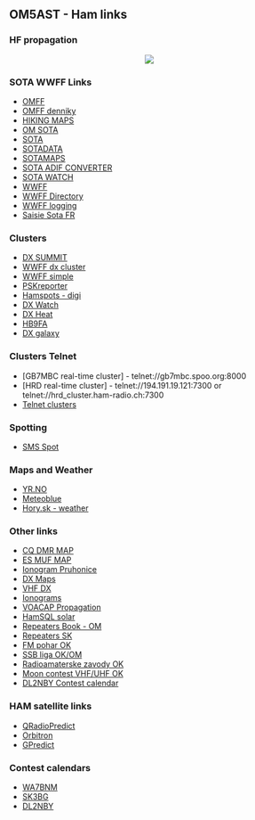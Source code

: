 ## OM5AST - Ham links

### HF propagation ###
<center>
<a href="http://www.hamqsl.com/solar.html" title="Click to add Solar-Terrestrial Data to your website!"><img src="http://www.hamqsl.com/solar101vhf.php"></a>
</center>

### SOTA WWFF Links ###
- [OMFF](http://omff.wz.sk/)
- [OMFF denniky](http://omff.wz.sk/html/denik.html)
- [HIKING MAPS](https://mapy.hiking.sk/)
- [OM SOTA](http://sota.telesweb.sk/)
- [SOTA](http://sota.org.uk/)
- [SOTADATA](http://sotadata.org.uk/)
- [SOTAMAPS](http://www.sotamaps.org)
- [SOTA ADIF CONVERTER](http://www.sotamaps.org/extras.php) 
- [SOTA WATCH](http://www.sotawatch.org/)
- [WWFF](http://wwff.co/)
- [WWFF Directory](http://wwff.co/directory/)
- [WWFF logging](http://wwff.co/rules-faq/confirming-and-sending-log/)
- [Saisie Sota FR](http://www.sota-france.fr/articles.php?lng=fr&pg=140&mnuid=72&tconfig=0)

### Clusters ###
- [DX SUMMIT](http://dxsummit.fi)
- [WWFF dx cluster](http://wwff.co/dx-cluster/)
- [WWFF simple](http://wwff.cqgma.net/ww1016.php)
- [PSKreporter](https://www.pskreporter.info/pskmap.html)
- [Hamspots - digi](http://hamspots.net)
- [DX Watch](https://www.dxwatch.com)
- [DX Heat](https://dxheat.com/dxc/)
- [HB9FA](http://www.hb9fa.ch/dx-cluster.html)
- [DX galaxy](http://www.dxgalaxy.com)

### Clusters Telnet ###
- [GB7MBC real-time cluster] - telnet://gb7mbc.spoo.org:8000 
- [HRD real-time cluster] - telnet://194.191.19.121:7300 or telnet://hrd_cluster.ham-radio.ch:7300
- [Telnet clusters](https://www.ng3k.com/Misc/cluster.html)

### Spotting ###
- [SMS Spot](http://gyalogradio.ham.hu/spotsms/howto-en.html)

### Maps and Weather ###
- [YR.NO](https://www.yr.no/?spr=eng)
- [Meteoblue](https://www.meteoblue.com)
- [Hory.sk - weather](http://www.hory.sk/pocasie.html)

### Other links ###
- [CQ DMR MAP](http://www.cqdmrmap.com/)
- [ES MUF MAP](http://mmmonvhf.de/mufmap.php)
- [Ionogram Pruhonice](http://digisonda.ufa.cas.cz/latestFrames.htm)
- [DX Maps](http://www.dxmaps.com/spots/mapg.php?Lan=&Frec=&ML=&Map=NA&HF=&DXC=ING2&GL=)
- [VHF DX](http://www.vhfdx.de/iono.htm)
- [Ionograms](http://www.g0lfp.com/ionograms/index.php)
- [VOACAP Propagation](http://www.voacap.com/area/index.html)
- [HamSQL solar](http://www.hamqsl.com/solar.html)
- [Repeaters Book - OM](https://www.repeaterbook.com/row_repeaters/index.php?state_id=SK)
- [Repeaters SK](https://sites.google.com/site/prevadzace/)
- [FM pohar OK](http://fmpohar.nagano.cz/prop.php)
- [SSB liga OK/OM](http://ssbliga.nagano.cz)
- [Radioamaterske zavody OK](http://www.ok1pmp.eu/radioamaterske-zavody/)
- [Moon contest VHF/UHF OK](http://ok2vbz.waypoint.cz/mc/podminky/)
- [DL2NBY Contest calendar](https://sites.google.com/site/dl2nbycontestcalendar/)

### HAM satellite links ###
- [QRadioPredict](http://qradiopredict.sourceforge.net/)
- [Orbitron](http://www.stoff.pl/)
- [GPredict](http://gpredict.oz9aec.net/)

### Contest calendars ###
- [WA7BNM](http://www.contestcalendar.com/contestcal.html)
- [SK3BG](http://www.sk3bg.se/contest/)
- [DL2NBY](https://sites.google.com/site/dl2nbycontestcalendar/)

